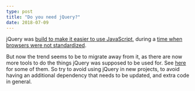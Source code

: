```yaml
---
type: post
title: "Do you need jQuery?"
date: 2018-07-09
---
```


jQuery was [build to make it easier to use JavaScript](https://www.w3schools.com/jquery/jquery_intro.asp),
during a [time when browsers were not standardized](https://hackernoon.com/you-truly-dont-need-jquery-5f2132b32dd1).

But now the trend seems to be to migrate away from it,
as there are now more tools to do the things jQuery was supposed to be used for.
See [here](http://youmightnotneedjquery.com/) for some of them.
So try to avoid using jQuery in new projects, 
to avoid having an additional dependency that needs to be updated,
and extra code in general.

